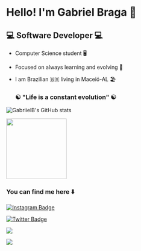 #  Hello! I'm Gabriel Braga :wave:



##  :computer: Software Developer :computer:

* Computer Science student :desktop_computer:

* Focused on always learning and evolving :book:

* I am Brazilian :brazil:  living in Maceió-AL :beach_umbrella: 

  ###  :yin_yang: "Life is a constant evolution" :yin_yang:

![GabriielB's GitHub stats](https://github-readme-stats.vercel.app/api?username=GabriielB&show_icons=true&theme=radical)


<img height="160em" src="https://github-readme-stats.vercel.app/api/top-langs/?username=GabriielB&layout=compact&langs_count=16&theme=dracula"/>


###  You can find me here :arrow_down: 

[![Instagram Badge](https://img.shields.io/badge/-gabrielbraga____-9cf?style=for-the-badge&logo=instagram&logoColor=white&link=https://https://github.com/GabriielB)](https://www.instagram.com/gabrielbraga____/)

[![Twitter Badge](https://img.shields.io/badge/@uGabrielB-1DA1F2?style=for-the-badge&logo=twitter&logoColor=white&link=https://twitter.com/GabriielB)](https://twitter.com/uGabrielB)

<a href="https://www.linkedin.com/in/gabriel-braga-918576207/" target="_blank"><img src="https://img.shields.io/badge/-LinkedIn-%230077B5?style=for-the-badge&logo=linkedin&logoColor=white" target="_blank"></a>

<a href = "mailto: metanight14@gmail.com"><img src="https://img.shields.io/badge/-Gmail-%23EA4335?style=for-the-badge&logo=gmail&logoColor=white" target="_blank"></a>





